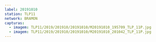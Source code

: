 ```yaml
---
label: 20191010
station: TLP11
network: BRAMON
capturas:
  - imagem: TLP11/2019/201910/20191010/M20191010_195709_TLP_11P.jpg
  - imagem: TLP11/2019/201910/20191010/M20191010_201042_TLP_11P.jpg
---
```

